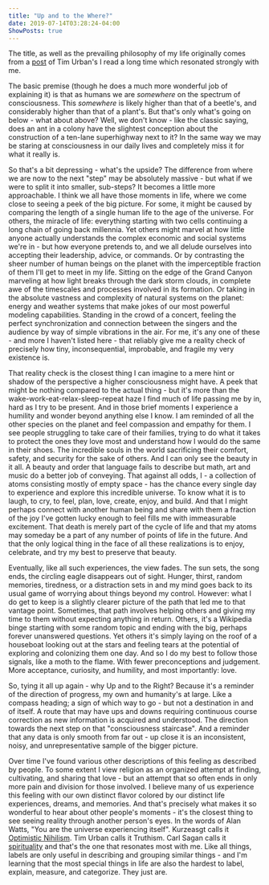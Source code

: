 ```yaml
---
title: "Up and to the Where?"
date: 2019-07-14T03:28:24-04:00
ShowPosts: true
---
```


The title, as well as the prevailing philosophy of my life originally comes from a [post](https://waitbutwhy.com/2014/10/religion-for-the-nonreligious.html) of Tim Urban's I read a long time which resonated strongly with me.

The basic premise (though he does a much more wonderful job of explaining it) is that as humans we are *somewhere* on the spectrum of consciousness. This *somewhere* is likely higher than that of a beetle's, and considerably higher than that of a plant's. But that's only what's going on below - what about above? Well, we don't know - like the classic saying, does an ant in a colony have the slightest conception about the construction of a ten-lane superhighway next to it? In the same way we may be staring at consciousness in our daily lives and completely miss it for what it really is.

So that's a bit depressing - what's the upside? The difference from where we are now to the next "step" may be absolutely massive - but what if we were to split it into smaller, sub-steps? It becomes a little more approachable. I think we all have those moments in life, where we come close to seeing a peek of the big picture. For some, it might be caused by comparing the length of a single human life to the age of the universe. For others, the miracle of life: everything starting with two cells continuing a long chain of going back millennia. Yet others might marvel at how little anyone actually understands the complex economic and social systems we're in - but how everyone pretends to, and we all delude ourselves into accepting their leadership, advice, or commands. Or by contrasting the sheer number of human beings on the planet with the imperceptible fraction of them I'll get to meet in my life. Sitting on the edge of the Grand Canyon marveling at how light breaks through the dark storm clouds, in complete awe of the timescales and processes involved in its formation. Or taking in the absolute vastness and complexity of natural systems on the planet: energy and weather systems that make jokes of our most powerful modeling capabilities. Standing in the crowd of a concert, feeling the perfect synchronization and connection between the singers and the audience by way of simple vibrations in the air. For me, it's any one of these - and more I haven't listed here - that reliably give me a reality check of precisely how tiny, inconsequential, improbable, and fragile my very existence is. 

That reality check is the closest thing I can imagine to a mere hint or shadow of the perspective a higher consciousness might have. A peek that might be nothing compared to the actual thing - but it's more than the wake-work-eat-relax-sleep-repeat haze I find much of life passing me by in, hard as I try to be present. And in those brief moments I experience a humility and wonder beyond anything else I know. I am reminded of all the other species on the planet and feel compassion and empathy for them. I see people struggling to take care of their families, trying to do what it takes to protect the ones they love most and understand how I would do the same in their shoes. The incredible souls in the world sacrificing their comfort, safety, and security for the sake of others. And I can only see the beauty in it all. A beauty and order that language fails to describe but math, art and music do a better job of conveying. That against all odds, I - a collection of atoms consisting mostly of empty space - has the chance every single day to experience and explore this incredible universe. To know what it is to laugh, to cry, to feel, plan, love, create, enjoy, and build. And that I might perhaps connect with another human being and share with them a fraction of the joy I've gotten lucky enough to feel fills me with immeasurable excitement. That death is merely part of the cycle of life and that my atoms may someday be a part of any number of points of life in the future. And that the only logical thing in the face of all these realizations is to enjoy, celebrate, and try my best to preserve that beauty. 

Eventually, like all such experiences, the view fades. The sun sets, the song ends, the circling eagle disappears out of sight. Hunger, thirst, random memories, tiredness, or a distraction sets in and my mind goes back to its usual game of worrying about things beyond my control. However: what I do get to keep is a slightly clearer picture of the path that led me to that vantage point. Sometimes, that path involves helping others and giving my time to them without expecting anything in return. Others, it's a Wikipedia binge starting with some random topic and ending with the big, perhaps forever unanswered questions. Yet others it's simply laying on the roof of a houseboat looking out at the stars and feeling tears at the potential of exploring and colonizing them one day. And so I do my best to follow those signals, like a moth to the flame. With fewer preconceptions and judgement. More acceptance, curiosity, and humility, and most importantly: love. 

So, tying it all up again - why Up and to the Right? Because it's a reminder of the direction of progress, my own and humanity's at large. Like a compass heading; a sign of which way to go - but not a destination in and of itself. A route that may have ups and downs requiring continuous course correction as new information is acquired and understood. The direction towards the next step on that "consciousness staircase". And a reminder that any data is only smooth from far out - up close it is an inconsistent, noisy, and unrepresentative sample of the bigger picture. 

Over time I've found various other descriptions of this feeling as described by people. To some extent I view religion as an organized attempt at finding, cultivating, and sharing that love - but an attempt that so often ends in only more pain and division for those involved. I believe many of us experience this feeling with our own distinct flavor colored by our distinct life experiences, dreams, and memories. And that's precisely what makes it so wonderful to hear about other people's moments - it's the closest thing to see seeing reality through another person's eyes. In the words of Alan Watts, "You are the universe experiencing itself". Kurzeasgt calls it [Optimistic Nihilism](https://www.youtube.com/watch?v=MBRqu0YOH14). Tim Urban calls it Truthism. Carl Sagan calls it [spirituality](https://en.wikipedia.org/wiki/Carl_Sagan#Personal_life_and_beliefs) and that's the one that resonates most with me. Like all things, labels are only useful in describing and grouping similar things - and I'm learning that the most special things in life are also the hardest to label, explain, measure, and categorize. They just are. 